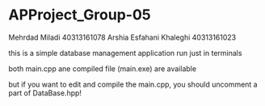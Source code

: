 # APProject_Group-05
Mehrdad Miladi 40313161078
Arshia Esfahani Khaleghi 40313161023

this is a simple database management application
run just in terminals

both main.cpp ane compiled file (main.exe) are available

but if you want to edit and compile the main.cpp, you should uncomment a part of DataBase.hpp!
